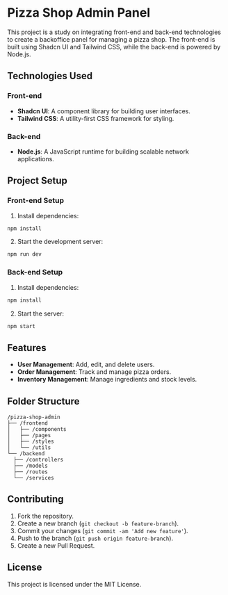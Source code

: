 # Pizza Shop Admin Panel

This project is a study on integrating front-end and back-end technologies to create a backoffice panel for managing a pizza shop. The front-end is built using Shadcn UI and Tailwind CSS, while the back-end is powered by Node.js.

## Technologies Used

### Front-end
- **Shadcn UI**: A component library for building user interfaces.
- **Tailwind CSS**: A utility-first CSS framework for styling.

### Back-end
- **Node.js**: A JavaScript runtime for building scalable network applications.

## Project Setup

### Front-end Setup

1. Install dependencies:
  ```bash
  npm install
  ```

2. Start the development server:
  ```bash
  npm run dev
  ```

### Back-end Setup

1. Install dependencies:
  ```bash
  npm install
  ```

2. Start the server:
  ```bash
  npm start
  ```

## Features

- **User Management**: Add, edit, and delete users.
- **Order Management**: Track and manage pizza orders.
- **Inventory Management**: Manage ingredients and stock levels.

## Folder Structure

```
/pizza-shop-admin
├── /frontend
│   ├── /components
│   ├── /pages
│   ├── /styles
│   └── /utils
└── /backend
  ├── /controllers
  ├── /models
  ├── /routes
  └── /services
```

## Contributing

1. Fork the repository.
2. Create a new branch (`git checkout -b feature-branch`).
3. Commit your changes (`git commit -am 'Add new feature'`).
4. Push to the branch (`git push origin feature-branch`).
5. Create a new Pull Request.

## License

This project is licensed under the MIT License.
